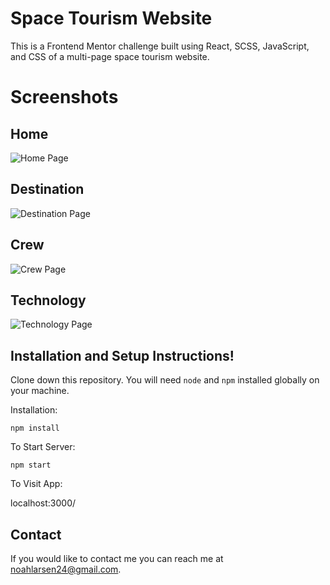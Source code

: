 # Space Tourism Website

This is a Frontend Mentor challenge built using React, SCSS, JavaScript, and CSS of a multi-page space tourism website.

# Screenshots

## Home
![Home Page](https://user-images.githubusercontent.com/97766663/223875250-3a4c6f0c-ec93-4722-9843-a599f35dcabc.png)

## Destination
![Destination Page](https://user-images.githubusercontent.com/97766663/223876129-d27c9823-7809-4357-8d21-94e35daa2102.png)


## Crew
![Crew Page](https://user-images.githubusercontent.com/97766663/223875321-c38d95ae-d183-4816-9c0a-a4bc4abc82ff.png)

## Technology
![Technology Page](https://user-images.githubusercontent.com/97766663/223875371-feda05ec-6381-4f1e-9533-c772878d2191.png)


## Installation and Setup Instructions!


Clone down this repository. You will need `node` and `npm` installed globally on your machine.

Installation:

`npm install`

To Start Server:

`npm start`

To Visit App:

localhost:3000/

## Contact

If you would like to contact me you can reach me at [noahlarsen24@gmail.com](noahlarsen24@gmail.com).
